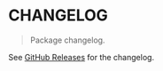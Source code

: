 # CHANGELOG

> Package changelog.

See [GitHub Releases](https://github.com/stdlib-js/stats-base-svarianceyc/releases) for the changelog.